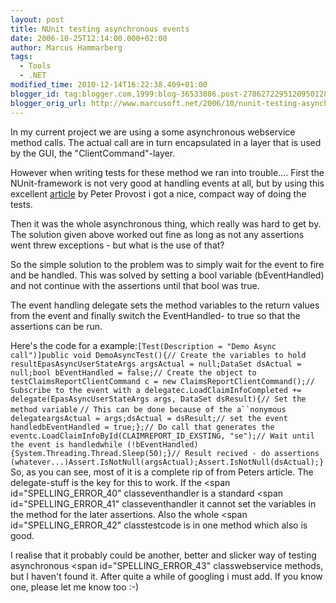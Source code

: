 ```yaml
---
layout: post
title: NUnit testing asynchronous events
date: 2006-10-25T12:14:00.000+02:00
author: Marcus Hammarberg
tags:
  - Tools
  - .NET
modified_time: 2010-12-14T16:22:38.409+01:00
blogger_id: tag:blogger.com,1999:blog-36533086.post-2786272295120950128
blogger_orig_url: http://www.marcusoft.net/2006/10/nunit-testing-asynchronous-events.html
---
```


In my current project we are using a some asynchronous webservice method calls. The
actual call are in turn encapsulated in a layer that is used by the GUI,
the "ClientCommand"-layer.

However when writing tests for these method we ran into trouble....
First the NUnit-framework is not very
good at handling events at all, but by using this excellent
[article](http://www.peterprovost.org/archive/2005/05/29/3497.aspx) by
Peter Provost i got a nice, compact way of doing the tests.

Then it was the whole asynchronous thing, which really was hard to get
by. The solution given above worked out fine as long as not any
assertions went threw exceptions - but what is the use of that?

So the simple solution to the problem was to simply wait for the event
to fire and be handled. This was solved by setting a bool variable (bEventHandled) and not continue
with the assertions until that bool was true.

The event handling delegate sets the method variables to the return
values from the event and finally switch the EventHandled- to true so that the
assertions can be run.

Here's the code for a
example:`[Test(Description = "Demo Async call")]public void DemoAsyncTest(){// Create the variables to hold resultEpasAsyncUserStateArgs argsActual = null;DataSet dsActual = null;bool bEventHandled = false;// Create the object to testClaimsReportClientCommand c = new ClaimsReportClientCommand();// Subscribe to the event with a delegatec.LoadClaimInfoCompleted += delegate(EpasAsyncUserStateArgs args, DataSet dsResult){// Set the method variable`
`// This can be done because of the a``nonymous delegateargsActual = args;dsActual = dsResult;// set the event handledbEventHandled = true;};// Do call that generates the eventc.LoadClaimInfoById(CLAIMREPORT_ID_EXSTING, "se");// Wait until the event is handledwhile (!bEventHandled){System.Threading.Thread.Sleep(50);}// Result recived - do assertions (whatever...)Assert.IsNotNull(argsActual);Assert.IsNotNull(dsActual);}`So,
as you can see, most of it is a complete rip of from Peters article. The
delegate-stuff is the key for this to work. If the <span
id="SPELLING_ERROR_40" classeventhandler is a standard
<span id="SPELLING_ERROR_41" classeventhandler it cannot set the
variables in the method for the later assertions. Also the whole <span
id="SPELLING_ERROR_42" classtestcode is in one method which
also is good.

I realise that it probably could be another, better and slicker way of
testing asynchronous <span id="SPELLING_ERROR_43"
classwebservice methods, but I
haven't found it. After quite a while of googling i must add. If you
know one, please let me know too :-)

